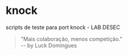 # knock
scripts de teste para port knock - LAB DESEC

> "Mais colaboração, menos competição." <br>
> -- by Luck Domingues
